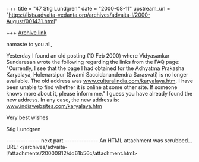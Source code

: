 +++
title = "47 Stig Lundgren"
date = "2000-08-11"
upstream_url = "https://lists.advaita-vedanta.org/archives/advaita-l/2000-August/001431.html"

+++
[Archive link](https://lists.advaita-vedanta.org/archives/advaita-l/2000-August/001431.html)

namaste to you all,

Yesterday I found an old posting (10 Feb 2000) where Vidyasankar Sundaresan wrote the following regarding the links from the FAQ page: "Currently, I see that the page I had obtained for the Adhyatma Prakasha Karyalaya, Holenarsipur (Swami Saccidanandendra Sarasvati) is no longer available. The old address was www.culturalindia.com/karyalaya.htm. I have
been unable to find whether it is online at some other site. If someone knows more about it, please inform me."
   I guess you have already found the new address. In any case, the new address is: www.indiawebsites.com/karyalaya.htm 

Very best wishes

Stig Lundgren


-------------- next part --------------
An HTML attachment was scrubbed...
URL: </archives/advaita-l/attachments/20000812/dd61b56c/attachment.html>
